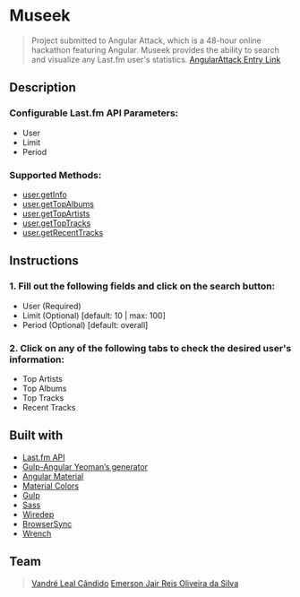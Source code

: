 # Museek

> Project submitted to Angular Attack, which is a 48-hour online hackathon featuring Angular. Museek provides the ability to search and visualize any Last.fm user's statistics.
[AngularAttack Entry Link](https://www.angularattack.com/entries/3165-dubjay)

## Description

### Configurable Last.fm API Parameters:
+ User
+ Limit
+ Period

### Supported Methods:
+ [user.getInfo](http://www.last.fm/api/show/user.getInfo "user.getInfo")
+ [user.getTopAlbums](http://www.last.fm/api/show/user.getTopAlbums "user.getTopAlbums")
+ [user.getTopArtists](http://www.last.fm/api/show/user.getTopArtists "user.getTopArtists")
+ [user.getTopTracks](http://www.last.fm/api/show/user.getTopTracks "user.getTopTracks")
+ [user.getRecentTracks](http://www.last.fm/api/show/user.getRecentTracks "user.getRecentTracks")

## Instructions

### 1. Fill out the following fields and click on the search button:
+ User (Required)
+ Limit (Optional) [default: 10 | max: 100]
+ Period (Optional) [default: overall]

### 2. Click on any of the following tabs to check the desired user's information:
+ Top Artists
+ Top Albums
+ Top Tracks
+ Recent Tracks

## Built with

+ [Last.fm API](http://www.last.fm/pt/api 'Last.fm API')
+ [Gulp-Angular Yeoman’s generator](https://github.com/Swiip/generator-gulp-angular "Gulp-Angular Yeoman’s generator")
+ [Angular Material](https://material.angularjs.org/latest/ 'Angular Material')
+ [Material Colors](https://github.com/shuhei/material-colors 'Material Colors')
+ [Gulp](http://gulpjs.com/  'Gulp')
+ [Sass](http://sass-lang.com/  'Sass')
+ [Wiredep](https://github.com/taptapship/wiredep  'Wiredep')
+ [BrowserSync](https://www.browsersync.io/ 'BrowserSync')
+ [Wrench](https://github.com/ryanmcgrath/wrench-js 'Wrench')

## Team

> [Vandré Leal Cândido](https://github.com/vandreleal)
> [Emerson Jair Reis Oliveira da Silva](https://github.com/dungahk)
